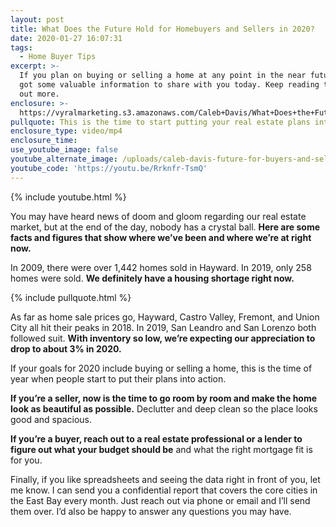 ```yaml
---
layout: post
title: What Does the Future Hold for Homebuyers and Sellers in 2020?
date: 2020-01-27 16:07:31
tags:
  - Home Buyer Tips
excerpt: >-
  If you plan on buying or selling a home at any point in the near future, I’ve
  got some valuable information to share with you today. Keep reading to find
  out more.
enclosure: >-
  https://vyralmarketing.s3.amazonaws.com/Caleb+Davis/What+Does+the+Future+Hold+for+Homebuyers+and+Sellers+in+2020_.mp4
pullquote: This is the time to start putting your real estate plans into action.
enclosure_type: video/mp4
enclosure_time:
use_youtube_image: false
youtube_alternate_image: /uploads/caleb-davis-future-for-buyers-and-sellers-youtube.jpg
youtube_code: 'https://youtu.be/Rrknfr-TsmQ'
---
```


{% include youtube.html %}

You may have heard news of doom and gloom regarding our real estate market, but at the end of the day, nobody has a crystal ball. **Here are some facts and figures that show where we’ve been and where we’re at right now.**

In 2009, there were over 1,442 homes sold in Hayward. In 2019, only 258 homes were sold. **We definitely have a housing shortage right now.**

{% include pullquote.html %}

As far as home sale prices go, Hayward, Castro Valley, Fremont, and Union City all hit their peaks in 2018. In 2019, San Leandro and San Lorenzo both followed suit. **With inventory so low, we’re expecting our appreciation to drop to about 3% in 2020.**

If your goals for 2020 include buying or selling a home, this is the time of year when people start to put their plans into action.

**If you’re a seller, now is the time to go room by room and make the home look as beautiful as possible.** Declutter and deep clean so the place looks good and spacious.

**If you’re a buyer, reach out to a real estate professional or a lender to figure out what your budget should be** and what the right mortgage fit is for you.&nbsp;

Finally, if you like spreadsheets and seeing the data right in front of you, let me know. I can send you a confidential report that covers the core cities in the East Bay every month. Just reach out via phone or email and I’ll send them over. I’d also be happy to answer any questions you may have.